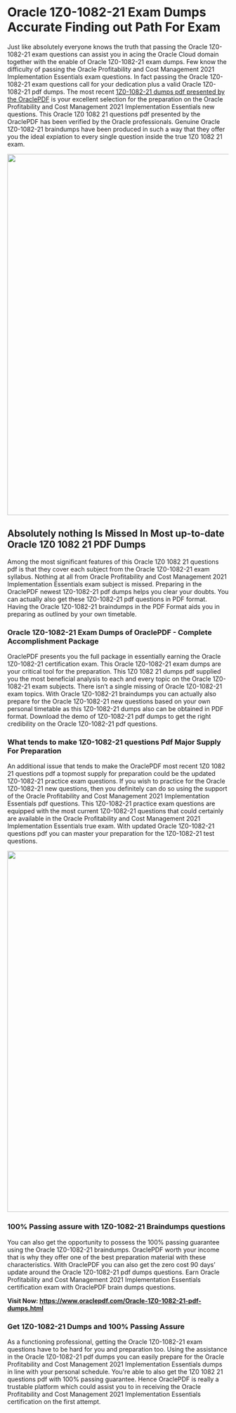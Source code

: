 <h1>Oracle 1Z0-1082-21 Exam Dumps Accurate Finding out Path For Exam</h1>
<p>Just like absolutely everyone knows the truth that passing the Oracle 1Z0-1082-21 exam questions can assist you in acing the&nbsp;Oracle Cloud&nbsp;domain together with the enable of Oracle 1Z0-1082-21 exam dumps. Few know the difficulty of passing the Oracle Profitability and Cost Management 2021 Implementation Essentials exam questions. In fact passing the Oracle 1Z0-1082-21 exam questions call for your dedication plus a valid Oracle 1Z0-1082-21 pdf dumps. The most recent&nbsp;<a href="https://www.oraclepdf.com/Oracle-1Z0-1082-21-pdf-dumps.html">1Z0-1082-21 dumps pdf presented by the OraclePDF</a>&nbsp;is your excellent selection for the preparation on the Oracle Profitability and Cost Management 2021 Implementation Essentials new questions. This Oracle 1Z0 1082 21 questions pdf presented by the OraclePDF has been verified by the Oracle professionals. Genuine Oracle 1Z0-1082-21 braindumps have been produced in such a way that they offer you the ideal expiation to every single question inside the true 1Z0 1082 21 exam.</p>
<p><a href="https://www.oraclepdf.com/Oracle-1Z0-1082-21-pdf-dumps.html"><img src="https://i.ibb.co/mJY6Knz/1.png" width="820" /></a></p>
<h2>Absolutely nothing Is Missed In Most up-to-date Oracle 1Z0 1082 21 PDF Dumps</h2>
<p>Among the most significant features of this Oracle 1Z0 1082 21 questions pdf is that they cover each subject from the Oracle 1Z0-1082-21 exam syllabus. Nothing at all from Oracle Profitability and Cost Management 2021 Implementation Essentials exam subject is missed. Preparing in the OraclePDF newest 1Z0-1082-21 pdf dumps helps you clear your doubts. You can actually also get these 1Z0-1082-21 pdf questions in PDF format. Having the Oracle 1Z0-1082-21 braindumps in the PDF Format aids you in preparing as outlined by your own timetable.</p>
<h3>Oracle 1Z0-1082-21 Exam Dumps of OraclePDF - Complete Accomplishment Package</h3>
<p>OraclePDF presents you the full package in essentially earning the Oracle 1Z0-1082-21 certification exam. This Oracle 1Z0-1082-21 exam dumps are your critical tool for the preparation. This 1Z0 1082 21 dumps pdf supplied you the most beneficial analysis to each and every topic on the Oracle 1Z0-1082-21 exam subjects. There isn&rsquo;t a single missing of Oracle 1Z0-1082-21 exam topics. With Oracle 1Z0-1082-21 braindumps you can actually also prepare for the Oracle 1Z0-1082-21 new questions based on your own personal timetable as this 1Z0-1082-21 dumps also can be obtained in PDF format. Download the demo of 1Z0-1082-21 pdf dumps to get the right credibility on the Oracle 1Z0-1082-21 pdf questions.</p>
<h3>What tends to make 1Z0-1082-21 questions Pdf Major Supply For Preparation</h3>
<p>An additional issue that tends to make the OraclePDF most recent 1Z0 1082 21 questions pdf a topmost supply for preparation could be the updated 1Z0-1082-21 practice exam questions. If you wish to practice for the Oracle 1Z0-1082-21 new questions, then you definitely can do so using the support of the Oracle Profitability and Cost Management 2021 Implementation Essentials pdf questions. This 1Z0-1082-21 practice exam questions are equipped with the most current 1Z0-1082-21 questions that could certainly are available in the Oracle Profitability and Cost Management 2021 Implementation Essentials true exam. With updated Oracle 1Z0-1082-21 questions pdf you can master your preparation for the 1Z0-1082-21 test questions.</p>
<p><img src="https://i.ibb.co/TWQ7T6D/2.png" width="820" /></p>
<h3>100% Passing assure with 1Z0-1082-21 Braindumps questions</h3>
<p>You can also get the opportunity to possess the 100% passing guarantee using the Oracle 1Z0-1082-21 braindumps. OraclePDF worth your income that is why they offer one of the best preparation material with these characteristics. With OraclePDF you can also get the zero cost 90 days&rsquo; update around the Oracle 1Z0-1082-21 pdf dumps questions. Earn Oracle Profitability and Cost Management 2021 Implementation Essentials certification exam with&nbsp;OraclePDF&nbsp;brain dumps questions.</p>
<p><strong>Visit Now: <a href="https://www.oraclepdf.com/Oracle-1Z0-1082-21-pdf-dumps.html">https://www.oraclepdf.com/Oracle-1Z0-1082-21-pdf-dumps.html</a></strong></p>
<h3>Get 1Z0-1082-21&nbsp;Dumps&nbsp;and 100% Passing Assure</h3>
<p>As a functioning professional, getting the Oracle 1Z0-1082-21 exam questions have to be hard for you and preparation too. Using the assistance in the Oracle 1Z0-1082-21 pdf dumps you can easily prepare for the Oracle Profitability and Cost Management 2021 Implementation Essentials dumps in line with your personal schedule. You're able to also get the 1Z0 1082 21 questions pdf with 100% passing guarantee. Hence OraclePDF is really a trustable platform which could assist you to in receiving the Oracle Profitability and Cost Management 2021 Implementation Essentials certification on the first attempt.</p>
